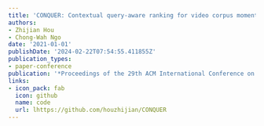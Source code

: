 ```yaml
---
title: 'CONQUER: Contextual query-aware ranking for video corpus moment retrieval'
authors:
- Zhijian Hou
- Chong-Wah Ngo
date: '2021-01-01'
publishDate: '2024-02-22T07:54:55.411855Z'
publication_types:
- paper-conference
publication: '*Proceedings of the 29th ACM International Conference on Multimedia*'
links:
- icon_pack: fab
  icon: github
  name: code
  url: lhttps://github.com/houzhijian/CONQUER
---
```

